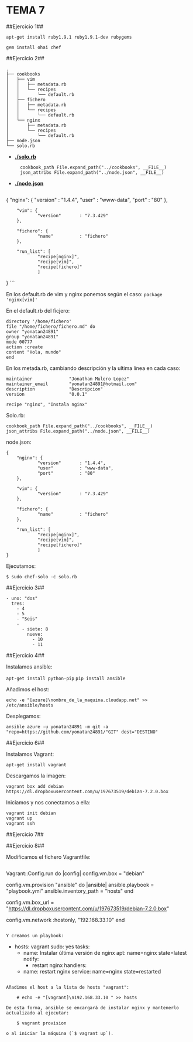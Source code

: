 TEMA 7
=========


##Ejercicio 1##

`apt-get install ruby1.9.1 ruby1.9.1-dev rubygems`

`gem install ohai chef`


##Ejercicio 2##

```
.
├── cookbooks
│   ├── vim
│   │   ├── metadata.rb
│   │   └── recipes
│   │       └── default.rb
│   ├── fichero
│   │   ├── metadata.rb
│   │   └── recipes
│   │       └── default.rb
│   └── nginx
│       ├── metadata.rb
│       └── recipes
│           └── default.rb
├── node.json
└── solo.rb
```

* [**./solo.rb**](./chef/solo.rb)
		
        cookbook_path File.expand_path("../cookbooks", __FILE__)
        json_attribs File.expand_path("../node.json", __FILE__)


* [**./node.json**](./chef/node.json)

    ```
{
        "nginx": {
                "version"       : "1.4.4",
                "user"          : "www-data",
                "port"          : "80"
        },

        "vim": {
                "version"       : "7.3.429"
        },

        "fichero": {
                "name"          : "fichero"
        },

        "run_list": [
                "recipe[nginx]",
                "recipe[vim]",
                "recipe[fichero]"
                ]
}
    ```

En los default.rb de vim y nginx ponemos según el caso:
`package 'nginx[vim]'`

En el default.rb del ficjero:

```
directory '/home/fichero'
file "/home/fichero/fichero.md" do
owner "yonatan24891"
group "yonatan24891"
mode 00777
action :create
content "Hola, mundo"
end
```
En los metada.rb, cambiando descripción y la ultima línea en cada caso:

```
maintainer              "Jonathan Mulero Lopez"
maintainer_email        "yonatan24891@hotmail.com"
description             "Descripcion"
version                 "0.0.1"

recipe "nginx", "Instala nginx"
```

Solo.rb:

```
cookbook_path File.expand_path("../cookbooks", __FILE__)
json_attribs File.expand_path("../node.json", __FILE__)
```

node.json:

```
{
    "nginx": {
            "version"       : "1.4.4",
            "user"          : "www-data",
            "port"          : "80"
    },

    "vim": {
            "version"       : "7.3.429"
    },

    "fichero": {
            "name"          : "fichero"
    },

    "run_list": [
            "recipe[nginx]",
            "recipe[vim]",
            "recipe[fichero]"
            ]
}
```

Ejecutamos:

`$ sudo chef-solo -c solo.rb`



##Ejercicio 3##

```
- uno: "dos" 
  tres: 
    - 4 
    - 5 
    - "Seis" 
    - 
      - siete: 8 
        nueve: 
          - 10 
          - 11
```

##Ejercicio 4##

Instalamos ansible:

`apt-get install python-pip`
`pip install ansible`

Añadimos el host:

`echo -e "[azure]\nombre_de_la_maquina.cloudapp.net" >> /etc/ansible/hosts`

Desplegamos:

`ansible azure -u yonatan24891 -m git -a "repo=https://github.com/yonatan24891/"GIT" dest="DESTINO"`


##Ejercicio 6##

Instalamos Vagrant:

`apt-get install vagrant`

Descargamos la imagen:

`vagrant box add debian https://dl.dropboxusercontent.com/u/197673519/debian-7.2.0.box`

Iniciamos y nos conectamos a ella:
```
vagrant init debian
vagrant up
vagrant ssh
```


##Ejercicio 7##

##Ejercicio 8##


Modificamos el fichero Vagrantfile:

```
```
Vagrant::Config.run do |config| 
  config.vm.box = "debian" 

  config.vm.provision "ansible" do |ansible| 
    ansible.playbook = "playbook.yml" 
    ansible.inventory_path = "hosts"
  end 

  config.vm.box_url = "https://dl.dropboxusercontent.com/u/197673519/debian-7.2.0.box" 

  config.vm.network :hostonly, "192.168.33.10" 
end
```

Y creamos un playbook:

```
- hosts: vagrant 
  sudo: yes 
  tasks: 
    - name: Instalar última versión de nginx 
      apt: name=nginx state=latest 
      notify: 
      - restart nginx 
  handlers: 
    - name: restart nginx 
      service: name=nginx state=restarted 
```

Añadimos el host a la lista de hosts "vagrant":

    # echo -e "[vagrant]\n192.168.33.10 " >> hosts

De esta forma, ansible se encargará de instalar nginx y mantenerlo actualizado al ejecutar:

    $ vagrant provision

o al iniciar la máquina (`$ vagrant up`).




























